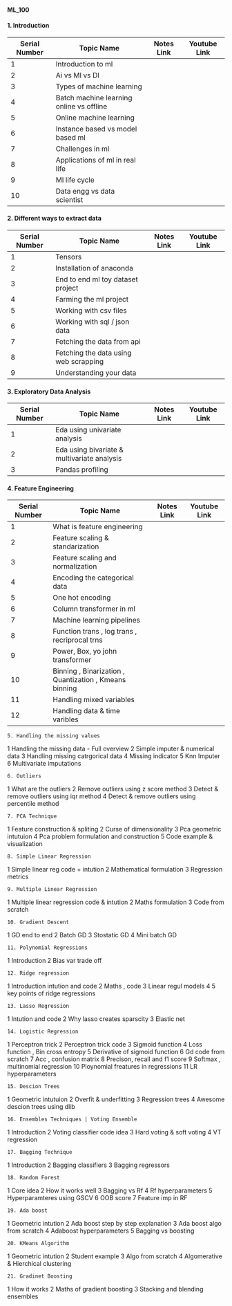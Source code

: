 #### ML_100

#### 1. Introduction 
Serial Number | Topic Name |  Notes Link | Youtube Link
-- |  -------  |-------------|-----------| 
1  |Introduction to ml |
2  |Ai vs Ml vs Dl |
3 | Types of machine learning|
4	| Batch machine learning online vs offline|
5	|Online machine learning|
6	|Instance based vs model based ml|
7	|Challenges in ml|
8	|Applications of ml in real life|
9	|Ml life cycle|
10	|Data engg vs data scientist |
	
#### 2. Different ways to extract data
Serial Number | Topic Name |  Notes Link | Youtube Link
-- |  -------  |-------------|-----------| 	
1 | Tensors  |
2|  Installation of anaconda |
3 | End to end ml toy dataset project|
4 | Farming the ml project|
5 | Working with csv files|
6 | Working with sql / json data |
7 | Fetching the data from api | 
8 | Fetching the data using web scrapping |
9 | Understanding your data |
	
#### 3. Exploratory Data Analysis
Serial Number | Topic Name |  Notes Link | Youtube Link
-- |  -------  |-------------|-----------| 	
1 |Eda using univariate analysis |
2 |	Eda using bivariate & multivariate analysis|
3 |	Pandas profiling|

#### 4. Feature Engineering
Serial Number | Topic Name |  Notes Link | Youtube Link
-- |  -------  |-------------|-----------| 
1 |	What is feature engineering |
2 |	Feature scaling & standarization|
3 |	Feature scaling and normalization|
4 |	Encoding the categorical data|
5 |	One hot encoding|
6 |	Column transformer in ml|
7 |	Machine learning pipelines|
8 |	Function trans , log trans , recriprocal trns|
9 |	Power, Box, yo john transformer|
10 |	Binning , Binarization , Quantization , Kmeans binning |
11 |	Handling mixed variables|
12 |	Handling data & time varibles|
	
	5. Handling the missing values
	
1	Handling the missing data - Full overview
2	Simple imputer & numerical data
3	Handling missing catrgorical data
4	Missing indicator
5	Knn Imputer
6	Multivariate imputations
	
	6. Outliers
	
1	What are the outliers
2	Remove outliers using z score method
3	Detect & remove outliers using iqr method
4	Detect & remove outliers using percentile method
	
	7. PCA Technique
	
1	Feature construction & spliting
2	Curse of dimensionality
3	Pca geometric intutuion
4	Pca problem formulation and construction
5	Code example & visualization
	
	8. Simple Linear Regression 
	
1	Simple linear reg code + intution
2	Mathematical formulation
3	Regression metrics
	
	9. Multiple Linear Regression  
	
1	Multiple linear regression code & intution
2	Maths formulation
3	Code from scratch
	
	10. Gradient Descent 
	
1	 GD end to end
2	Batch GD
3	Stostatic GD
4	Mini batch GD
	
	11. Polynomial Regressions
	
1	Introduction
2	Bias var trade off
	
	12. Ridge regression 
	
1	Introduction intution and code
2	Maths , code 
3	Linear regul models
4	5 key points of ridge regressions
	
	13. Lasso Regression
	
1	Intution and code
2	Why lasso creates sparscity
3	Elastic net
	
	14. Logistic Regression
	
1	Perceptron trick
2	Perceptron trick code
3	Sigmoid function
4	Loss function , Bin cross entropy
5	Derivative of sigmoid function
6	Gd code from scratch
7	Acc , confusion matrix 
8	Precison, recall  and f1 score
9	Softmax , multinomial regression
10	Ploynomial freatures in regressions
11	LR hyperparameters
	
	15. Descion Trees
	
1	Geometric intutuion
2	Overfit & underfitting
3	Regression trees
4	Awesome descion trees using dlib
	
	16. Ensembles Techniques | Voting Ensemble
	
1	Introduction
2	Voting classifier code idea
3	Hard voting & soft voting
4	VT regression
	
	17. Bagging Technique
	
1	Introduction
2	Bagging classifiers
3	Bagging regressors
	
	18. Random Forest
	
1	Core idea
2	How it works well
3	Bagging vs Rf
4	Rf hyperparameters
5	Hyperparamteres using GSCV 
6	OOB score
7	Feature imp in RF
	
	19. Ada boost
	
1	Geometric intution
2	Ada boost step by step explanation
3	Ada boost algo from scratch
4	Adaboost hyperparameters
5	Bagging vs boosting
	
	20. KMeans Algorithm
	
1	Geometric intution
2	Student example
3	Algo from scratch
4	Algomerative & Hierchical clustering 
	
	21. Gradinet Boosting
	
1	How it works
2	Maths of gradient boosting
3	Stacking and blending ensembles
